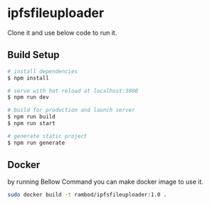 # ipfsfileuploader

Clone it and use below code to run it.
## Build Setup

```bash
# install dependencies
$ npm install

# serve with hot reload at localhost:3000
$ npm run dev

# build for production and launch server
$ npm run build
$ npm run start

# generate static project
$ npm run generate
```

## Docker
by running Bellow Command you can make docker image to use it.
```bash
sudo docker build -t rambod/ipfsfileuploader:1.0 .
```

